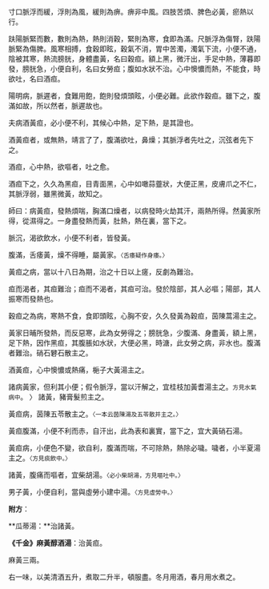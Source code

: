 寸口脈浮而緩，浮則為風，緩則為痹。痹非中風。四肢苦煩、脾色必黃，瘀熱以行。

趺陽脈緊而數，數則為熱，熱則消穀，緊則為寒，食即為滿。尺脈浮為傷腎，趺陽脈緊為傷脾。風寒相搏，食穀即眩，穀氣不消，胃中苦濁，濁氣下流，小便不通，陰被其寒，熱流膀胱，身體盡黃，名曰穀疸。額上黑，微汗出，手足中熱，薄暮即發，膀胱急，小便自利，名曰女勞疸；腹如水狀不治。心中懊憹而熱，不能食，時欲吐，名曰酒疸。

陽明病，脈遲者，食難用飽，飽則發煩頭眩，小便必難。此欲作穀疸。雖下之，腹滿如故，所以然者，脈遲故也。

夫病酒黃疸，必小便不利，其候心中熱，足下熱，是其證也。

酒黃疸者，或無熱，靖言了了，腹滿欲吐，鼻燥；其脈浮者先吐之，沉弦者先下之。

酒疸，心中熱，欲嘔者，吐之愈。

酒疸下之，久久為黑疸，目青面黑，心中如噉蒜虀狀，大便正黑，皮膚爪之不仁，其脈浮弱，雖黑微黃，故知之。

師曰：病黃疸，發熱煩喘，胸滿口燥者，以病發時火劫其汗，兩熱所得。然黃家所得，從濕得之。一身盡發熱而黃，肚熱，熱在裏，當下之。

脈沉，渴欲飲水，小便不利者，皆發黃。

腹滿，舌痿黃，燥不得睡，屬黃家。`〈舌痿疑作身痿。〉`

黃疸之病，當以十八日為期，治之十日以上瘥，反劇為難治。

疸而渴者，其疸難治；疸而不渴者，其疸可治。發於陰部，其人必嘔；陽部，其人振寒而發熱也。

穀疸之為病，寒熱不食，食即頭眩，心胸不安，久久發黃為穀疸，茵陳蒿湯主之。

黃家日晡所發熱，而反惡寒，此為女勞得之；膀胱急，少腹滿、身盡黃，額上黑，足下熱，因作黑疸，其腹脹如水狀，大便必黑，時溏，此女勞之病，非水也。腹滿者難治。硝石礬石散主之。

酒黃疸，心中懊憹或熱痛，梔子大黃湯主之。

諸病黃家，但利其小便；假令脈浮，當以汗解之，宜桂枝加黃耆湯主之。`方見水氣病中`。
〉
諸黃，豬膏髮煎主之。

黃疸病，茵陳五苓散主之。`〈一本云茵陳湯及五苓散并主之。〉`

黃疸腹滿，小便不利而赤，自汗出，此為表和裏實，當下之，宜大黃硝石湯。

黃疸病，小便色不變，欲自利，腹滿而喘，不可除熱，熱除必噦。噦者，小半夏湯主之。`〈方見痰飲中。〉`

諸黃，腹痛而嘔者，宜柴胡湯。`〈必小柴胡湯，方見嘔吐中。〉`

男子黃，小便自利，當與虛勞小建中湯。`〈方見虛勞中。〉`

**附方**：

**瓜蒂湯：**治諸黃。

**《千金》麻黃醇酒湯**：治黃疸。

麻黃三兩。

右一味，以美清酒五升，煮取二升半，頓服盡。冬月用酒，春月用水煮之。